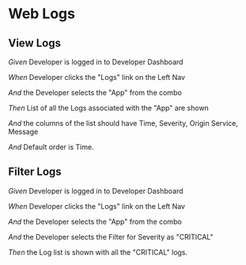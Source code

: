# Web Logs

## View Logs

_Given_ Developer is logged in to Developer Dashboard

_When_ Developer clicks the "Logs" link on the Left Nav

_And_ the Developer selects the "App" from the combo

_Then_ List of all the Logs associated with the "App" are shown

_And_ the columns of the list should have Time, Severity, Origin Service, Message

_And_ Default order is Time.

## Filter Logs

_Given_ Developer is logged in to Developer Dashboard

_When_ Developer clicks the "Logs" link on the Left Nav

_And_ the Developer selects the "App" from the combo

_And_ the Developer selects the Filter for Severity as "CRITICAL"

_Then_ the Log list is shown with all the "CRITICAL" logs.
